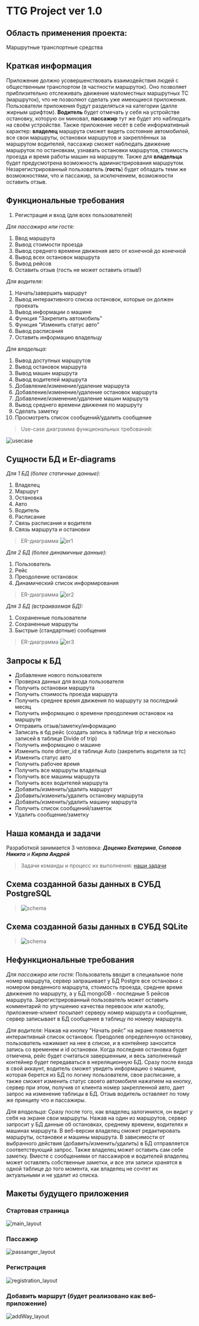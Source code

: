 # TTG Project ver 1.0
## Область применения проекта: 
  Маршрутные транспортные средства
## Краткая информация
  Приложение должно усовершенствовать взаимодействия людей с общественным транспортом (в частности маршруток). Оно позволяет приблизительно отслеживать движение маломестных маршрутных ТС (маршруток), 
  что не позволяют сделать уже имеющиеся приложения. Пользователи приложения будут разделяться на категории (далле жирным шрифтом). **Водитель** будет отмечать у себя на устройстве остановку, которую он миновал,  **пассажир** тут же будет это наблюдать 
  на своём устройстве. Также приложение несёт в себе информативный характер: **владелец** маршрута сможет видеть состояние автомобилей, все свои маршруты, остановки маршрутов 
  и закреплённых за маршрутом водителей, пассажир сможет наблюдать движение маршруток по остановкам, узнавать остановки маршрутов, стоимость проезда и время работы машин 
  на маршруте. Также для **владельца** будет предусмотрена возможность администрирования маршрутом. Незарегистрированный пользователь (**гость**) будет обладать теми же возможностями, что и пассажир, за исключением, возможности оставить отзыв.
## Функциональные требования
1. Регистрация и вход (для всех пользователей)

_Для пассажира или гостя:_
1. Ввод маршрута
2. Вывод стоимости проезда
3. Вывод среднего времени движения авто от конечной до конечной
4. Вывод всех остановок маршрута
5. Вывод рейсов
6. Оставить отзыв (гость не может оставить отзыв!)

_Для водителя:_
1. Начать/завершить маршрут
2. Вывод интерактивного списка остановок, которые он должен проехать
3. Вывод информации о машине
4. Функция "Закрепить автомобиль"
5. Функция "Изменить статус авто"
6. Вывод расписания
7. Оставить информацию владельцу

_Для владельца:_
1. Вывод доступных маршрутов
2. Вывод остановок маршрута
3. Вывод машин маршрута
4. Вывод водителей маршрута 
5. Добавление/изменение/удаление маршрута
6. Добавление/изменение/удаление остановок маршрута
7. Добавление/изменение/удаление машин маршрута
8. Вывод среднего времени движения по маршруту
9. Сделать заметку
10. Просмотреть список сообщений/удалить сообщение

> Use-case диаграмма функциональных требований:

![usecase](https://github.com/DotsenkoKate/TTG_PROJECT/blob/main/Pictures/UseCaseTTG.png)

## Сущности БД и Er-diagrams
_Для 1 БД (более статичные данные):_
1. Владелец
2. Маршрут
3. Остановка
4. Авто
5. Водитель
6. Расписание
7. Связь расписания и водителя
8. Связь маршрута и остановки

> ER-диаграмма
![er1](https://github.com/DotsenkoKate/TTG_PROJECT/blob/main/Pictures/ErDiag_bd1_withAtr_1_1.png)

_Для 2 БД (более динамичные данные):_
1. Пользователь
2. Рейс
3. Преодоление остановок
4. Динамический список информирования

> ER-диаграмма
![er2](https://github.com/DotsenkoKate/TTG_PROJECT/blob/main/Pictures/ErDiag_bd2.png)

_Для 3 БД (встраиваемая БД):_
1. Сохраненные пользователи
2. Сохраненные маршруты
3. Быстрые (стандартные) сообщения

> ER-диаграмма
![er3](https://github.com/DotsenkoKate/TTG_PROJECT/blob/main/Pictures/ttg_saves_ER.png)

## Запросы к БД

- Добавление нового пользователя
- Проверка данных для входа пользователя
- Получить остановки маршрута
- Получить стоимость проезда маршрута
- Получить среднее время движения по маршруту за последний месяц
- Получить информацию о времени преодоления остановок на маршруте
- Отправить отзыв/заметку/информацию
- Записать в бд рейс (создать запись в таблице trip и несколько записей в таблице Divide of trip)
- Получить информацию о машине
- Изменить поле driver_id в таблице Auto (закрепить водителя за тс)
- Изменить статус авто
- Получить рабочее время 
- Получить все маршруты владельца
- Получить все машины маршрута
- Получить всех водителей маршрута
- Добавить/изменить/удалить маршрут
- Добавить/изменить/удалить остановку маршрута
- Добавить/изменить/удалить машину маршрута
- Получить список сообщений/заметок
- Удалить сообщение/заметку

## Наша команда и задачи

Разработкой занимается 3 человека: ***Доценко Екатерина***, ***Соловов Никита*** и ***Кирпа Андрей***

> Задачи команды и процесс их выполнения: [наши задачи](https://trello.com/b/nwGLpS9q/ttg-project)

## Схема созданной базы данных в СУБД PostgreSQL

> ![schema](https://github.com/DotsenkoKate/TTG_PROJECT/blob/main/Pictures/DB_schema.png)

## Схема созданной базы данных в СУБД SQLite

> ![schema](https://github.com/DotsenkoKate/TTG_PROJECT/blob/main/Pictures/ttg_saves_DB.png)

## Нефункциональные требования

_Для пассажира или гостя:_
Пользователь вводит в специальное поле номер маршрута, сервер запрашивает у БД Postgre все остановки с номером введенного маршрута, стоимость проезда, среднее время движения по маршруту, а у БД mongoDB - последные 5 рейсов маршрута. Зарегистрированный пользователь может оставить комментарий по улучшению качества перевозок или жалобу, приложение-клиент посылает серверу номер маршрута и сообщение, сервер записывает в БД сообщение в таблицу по номеру маршрута.

_Для водителя:_
Нажав на кнопку "Начать рейс" на экране появляется интерактивный список остановок. Преодолев определенную остановку, пользователь нажимает на нее в списке, и в контейнер заносится запись со временем и id остановки. Когда последняя остановка будет отмечена, рейс будет считаться завершенным, и весь заполненный контейнер будет передаваться в нереляционную БД. Сразу после входа в свой аккаунт, водитель сможет увидеть информацию о машине, которая берется из БД по логину пользователя, свое расписание, а также сможет изменить статус своего автомобиля нажатием на кнопку, сервер при этом, получив от клиента номер закрепленной авто, дает запрос на изменение таблицы в БД. Отзыв водитель оставляет по тому же принципу что и пассажиры.

_Для владельца:_
Сразу после того, как владелец залогинился, он видит у себя на экране свои маршруты. Нажав на один из маршрутов, сервер запросит у БД данные об остановках, среднему времени, водителях и машинах маршрута. В веб-версии владелец сможет редактировать маршруты, остановки и машины маршрута. В зависимости от выбранного действия (добавить/изменить/удалить) в БД отправляется соответствующий запрос. Также владелец может оставить сам себе заметку. Вместе с сообщениями от пассажиров и водителей владелец может оставлять собственные заметки, и все эти записи хранятся в одной таблице до того момента, как владелец не сочтет их актуальными и не удалит из списка.

## Макеты будущего приложения
### Стартовая страница
![main_layout](https://github.com/DotsenkoKate/TTG_PROJECT/blob/main/Pictures/start_menu.jpg)

### Пассажир
![passanger_layout](https://github.com/DotsenkoKate/TTG_PROJECT/blob/main/Pictures/passanger_main.jpg)

### Регистрация
![registration_layout](https://github.com/DotsenkoKate/TTG_PROJECT/blob/main/Pictures/registration.jpg)

### Добавить маршрут (будет реализовано как веб-приложение)
![addWay_layout](https://github.com/DotsenkoKate/TTG_PROJECT/blob/main/Pictures/add_way.jpg)
